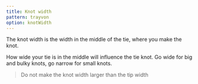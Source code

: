 ```yaml
---
title: Knot width
pattern: trayvon
option: knotWidth
---
```


The knot width is the width in the middle of the tie, where you make the knot.

How wide your tie is in the middle will influence the tie knot. Go wide for big and bulky knots, go narrow for small knots.

> Do not make the knot width larger than the tip width